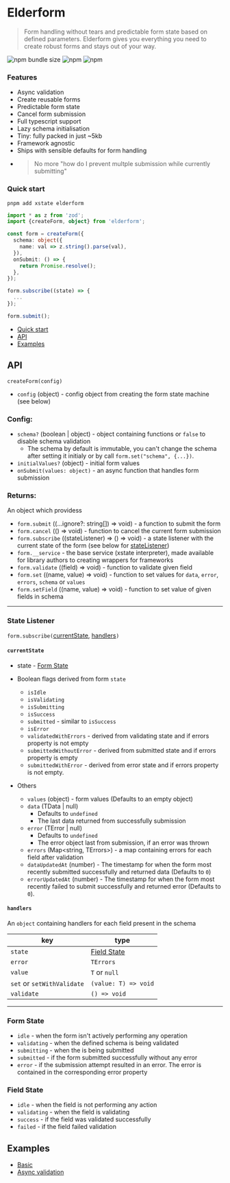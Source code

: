 # Elderform

> Form handling without tears and predictable form state based on defined parameters. Elderform gives you everything you need to create robust forms and stays out of your way.

![npm bundle size](https://img.shields.io/bundlephobia/minzip/elderform) ![npm](https://img.shields.io/npm/v/elderform) ![npm](https://img.shields.io/npm/dt/elderform)

### Features

- Async validation
- Create reusable forms
- Predictable form state
- Cancel form submission
- Full typescript support
- Lazy schema initialisation
- Tiny: fully packed in just ~5kb
- Framework agnostic <!-- (with wrappers for X) -->
- Ships with sensible defaults for form handling
- > No more "how do I prevent multple submission while currently submitting"

### Quick start

```
pnpm add xstate elderform
```

```ts
import * as z from 'zod';
import {createForm, object} from 'elderform';

const form = createForm({
  schema: object({
    name: val => z.string().parse(val),
  }),
  onSubmit: () => {
    return Promise.resolve();
  },
});

form.subscribe((state) => {
  ...
});

form.submit();
```

- [Quick start](#quick-start)
- [API](#api)
- [Examples](#examples)

## API

`createForm(config)`

- `config` (object) - config object from creating the form state machine (see below)

### Config:

- `schema?` (boolean | object) - object containing functions or `false` to disable schema validation
  - The schema by default is immutable, you can't change the schema after setting it initialy or by call `form.set("schema", {...})`.
- `initialValues?` (object) - initial form values
- `onSubmit(values: object)` - an async function that handles form submission

### Returns:

An object which providess

- `form.submit` ((...ignore?: string[]) => void) - a function to submit the form
- `form.cancel` (() => void) - function to cancel the current form submission
- `form.subscribe` ((stateListener) => () => void) - a state listener with the current state of the form (see below for [stateListener](#state-listener))
- `form.__service` - the base service (xstate interpreter), made available for library authors to creating wrappers for frameworks
- `form.validate` ((field) => void) - function to validate given field
- `form.set` ((name, value) => void) - function to set values for `data`, `error`, `errors`, `schema` or `values`
- `form.setField` ((name, value) => void) - function to set value of given fields in schema

---

### State Listener

`form.subscribe(`[currentState](#currentState), [handlers](#handlers)`)`

#### `currentState`

- state - [Form State](#form-state)

- Boolean flags derived from form `state`

  - `isIdle`
  - `isValidating`
  - `isSubmitting`
  - `isSuccess`
  - `submitted` - similar to `isSuccess`
  - `isError`
  - `validatedWithErrors` - derived from validating state and if errors property is not empty
  - `submittedWithoutError` - derived from submitted state and if errors property is empty
  - `submittedWithError` - derived from error state and if errors property is not empty.

- Others
  - `values` (object) - form values (Defaults to an empty object)
  - `data` (TData | null)
    - Defaults to `undefined`
    - The last data returned from successfully submission
  - `error` (TError | null)
    - Defaults to `undefined`
    - The error object last from submission, if an error was thrown
  - `errors` (Map<string, TErrors>) - a map containing errors for each field after validation
  - `dataUpdatedAt` (number) -
    The timestamp for when the form most recently submitted successfully and returned data (Defaults to `0`)
  - `errorUpdatedAt` (number) -
    The timestamp for when the form most recently failed to submit successfully and returned error (Defaults to `0`).

#### `handlers`

An `object` containing handlers for each field present in the schema

| key                        | type                        |
| -------------------------- | --------------------------- |
| `state`                    | [Field State](#field-state) |
| `error`                    | `TErrors`                   |
| `value`                    | `T` or `null`               |
| `set` or `setWithValidate` | `(value: T) => void`        |
| `validate`                 | `() => void`                |

---

### Form State

- `idle` - when the form isn't actively performing any operation
- `validating` - when the defined schema is being validated
- `submitting` - when the is being submitted
- `submitted` - if the form submitted successfully without any error
- `error` - if the submission attempt resulted in an error. The error is contained in the corresponding error property

### Field State

- `idle` - when the field is not performing any action
- `validating` - when the field is validating
- `success` - if the field was validated successfully
- `failed` - if the field failed validation

## Examples

- [Basic](https://codesandbox.io/s/elderform-basic-jtwff)
- [Async validation](https://codesandbox.io/s/elderform-async-validation-e1twr?file=/src/index.ts)
